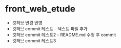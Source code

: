 # front_web_etude
- 깃허브 변경 반영
- 깃허브 commit 테스트 - 텍스트 파일 추가
- 깃허브 commit 테스트2 - README.md 수정 후 commit
- 깃허브 commit 테스트3